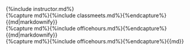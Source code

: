 <div class="container">
<div class="row text-left markdown='1'">
  {%include instructor.md%}
</div>
<div class="row text-left">
  <div class="col-md-6 ">
    {%capture md%}{%include classmeets.md%}{%endcapture%}{{md|markdownify}}
  </div>
  <div class="col-md-6 ">
    {%capture md%}{%include officehours.md%}{%endcapture%}{{md|markdownify}}
  </div>
</div>
</div>
  {%capture md%}{%include officehours.md%}{%endcapture%}{{md}}
